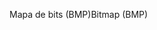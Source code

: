 <span data-ttu-id="a8533-101">Mapa de bits (BMP)</span><span class="sxs-lookup"><span data-stu-id="a8533-101">Bitmap (BMP)</span></span>
